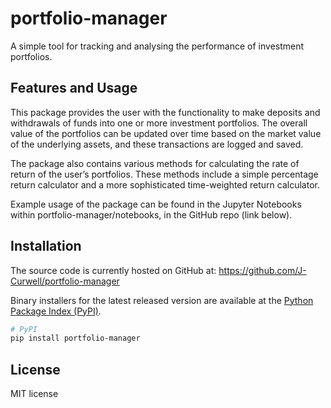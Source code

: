 # portfolio-manager

A simple tool for tracking and analysing the performance of investment portfolios.

## Features and Usage

This package provides the user with the functionality to make deposits and withdrawals 
of funds into one or more investment portfolios. The overall value of the portfolios 
can be updated over time based on the market value of the underlying assets, and these 
transactions are logged and saved.

The package also contains various methods for calculating the rate of return of the 
user’s portfolios. These methods include a simple percentage return calculator and a 
more sophisticated time-weighted return calculator.

Example usage of the package can be found in the Jupyter Notebooks within 
portfolio-manager/notebooks, in the GitHub repo (link below).

## Installation

The source code is currently hosted on GitHub at:
https://github.com/J-Curwell/portfolio-manager

Binary installers for the latest released version are available at the [Python
Package Index (PyPI)](https://pypi.org/project/portfolio-manager/).

```sh
# PyPI
pip install portfolio-manager
```

## License

MIT license
